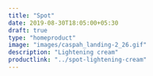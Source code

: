 ```yaml
---
title: "Spot"
date: 2019-08-30T18:05:00+05:30
draft: true
type: "homeproduct"
image: "images/caspah_landing-2_26.gif"
description: "Lightening cream"
productlink: "../spot-lightening-cream"
---
```



